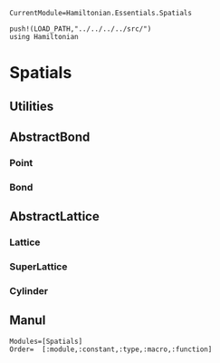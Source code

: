 ```@meta
CurrentModule=Hamiltonian.Essentials.Spatials
```

```@setup spatials
push!(LOAD_PATH,"../../../../src/")
using Hamiltonian
```

# Spatials

## Utilities

## AbstractBond

### Point

### Bond

## AbstractLattice

### Lattice

### SuperLattice

### Cylinder

## Manul

```@autodocs
Modules=[Spatials]
Order=  [:module,:constant,:type,:macro,:function]
```
